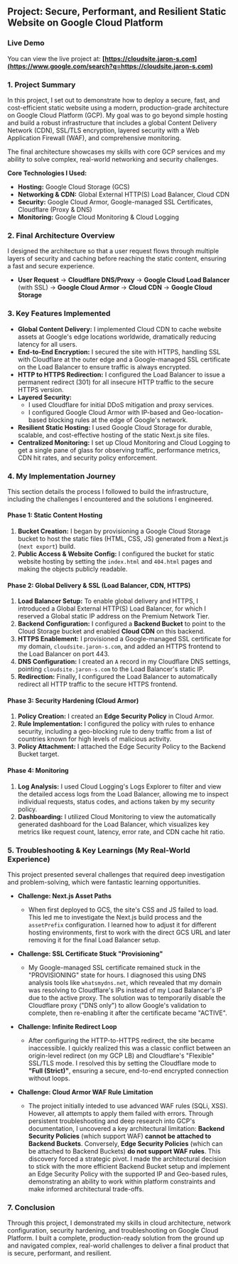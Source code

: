 ## Project: Secure, Performant, and Resilient Static Website on Google Cloud Platform

### Live Demo

You can view the live project at: **[https://cloudsite.jaron-s.com](https://www.google.com/search?q=https://cloudsite.jaron-s.com)**

### 1\. Project Summary

In this project, I set out to demonstrate how to deploy a secure, fast, and cost-efficient static website using a modern, production-grade architecture on Google Cloud Platform (GCP). My goal was to go beyond simple hosting and build a robust infrastructure that includes a global Content Delivery Network (CDN), SSL/TLS encryption, layered security with a Web Application Firewall (WAF), and comprehensive monitoring.

The final architecture showcases my skills with core GCP services and my ability to solve complex, real-world networking and security challenges.

**Core Technologies I Used:**

  * **Hosting:** Google Cloud Storage (GCS)
  * **Networking & CDN:** Global External HTTP(S) Load Balancer, Cloud CDN
  * **Security:** Google Cloud Armor, Google-managed SSL Certificates, Cloudflare (Proxy & DNS)
  * **Monitoring:** Google Cloud Monitoring & Cloud Logging

### 2\. Final Architecture Overview

I designed the architecture so that a user request flows through multiple layers of security and caching before reaching the static content, ensuring a fast and secure experience.

  * **User Request** -\> **Cloudflare DNS/Proxy** -\> **Google Cloud Load Balancer** (with SSL) -\> **Google Cloud Armor** -\> **Cloud CDN** -\> **Google Cloud Storage**

### 3\. Key Features Implemented

  * **Global Content Delivery:** I implemented Cloud CDN to cache website assets at Google's edge locations worldwide, dramatically reducing latency for all users.
  * **End-to-End Encryption:** I secured the site with HTTPS, handling SSL with Cloudflare at the outer edge and a Google-managed SSL certificate on the Load Balancer to ensure traffic is always encrypted.
  * **HTTP to HTTPS Redirection:** I configured the Load Balancer to issue a permanent redirect (301) for all insecure HTTP traffic to the secure HTTPS version.
  * **Layered Security:**
      * I used Cloudflare for initial DDoS mitigation and proxy services.
      * I configured Google Cloud Armor with IP-based and Geo-location-based blocking rules at the edge of Google's network.
  * **Resilient Static Hosting:** I used Google Cloud Storage for durable, scalable, and cost-effective hosting of the static Next.js site files.
  * **Centralized Monitoring:** I set up Cloud Monitoring and Cloud Logging to get a single pane of glass for observing traffic, performance metrics, CDN hit rates, and security policy enforcement.

### 4\. My Implementation Journey

This section details the process I followed to build the infrastructure, including the challenges I encountered and the solutions I engineered.

#### Phase 1: Static Content Hosting

1.  **Bucket Creation:** I began by provisioning a Google Cloud Storage bucket to host the static files (HTML, CSS, JS) generated from a Next.js (`next export`) build.
2.  **Public Access & Website Config:** I configured the bucket for static website hosting by setting the `index.html` and `404.html` pages and making the objects publicly readable.

#### Phase 2: Global Delivery & SSL (Load Balancer, CDN, HTTPS)

1.  **Load Balancer Setup:** To enable global delivery and HTTPS, I introduced a Global External HTTP(S) Load Balancer, for which I reserved a Global static IP address on the Premium Network Tier.
2.  **Backend Configuration:** I configured a **Backend Bucket** to point to the Cloud Storage bucket and enabled **Cloud CDN** on this backend.
3.  **HTTPS Enablement:** I provisioned a Google-managed SSL certificate for my domain, `cloudsite.jaron-s.com`, and added an HTTPS frontend to the Load Balancer on port 443.
4.  **DNS Configuration:** I created an `A` record in my Cloudflare DNS settings, pointing `cloudsite.jaron-s.com` to the Load Balancer's static IP.
5.  **Redirection:** Finally, I configured the Load Balancer to automatically redirect all HTTP traffic to the secure HTTPS frontend.

#### Phase 3: Security Hardening (Cloud Armor)

1.  **Policy Creation:** I created an **Edge Security Policy** in Cloud Armor.
2.  **Rule Implementation:** I configured the policy with rules to enhance security, including a geo-blocking rule to deny traffic from a list of countries known for high levels of malicious activity.
3.  **Policy Attachment:** I attached the Edge Security Policy to the Backend Bucket target.

#### Phase 4: Monitoring

1.  **Log Analysis:** I used Cloud Logging's Logs Explorer to filter and view the detailed access logs from the Load Balancer, allowing me to inspect individual requests, status codes, and actions taken by my security policy.
2.  **Dashboarding:** I utilized Cloud Monitoring to view the automatically generated dashboard for the Load Balancer, which visualizes key metrics like request count, latency, error rate, and CDN cache hit ratio.

### 5\. Troubleshooting & Key Learnings (My Real-World Experience)

This project presented several challenges that required deep investigation and problem-solving, which were fantastic learning opportunities.

  * **Challenge: Next.js Asset Paths**

      * When first deployed to GCS, the site's CSS and JS failed to load. This led me to investigate the Next.js build process and the `assetPrefix` configuration. I learned how to adjust it for different hosting environments, first to work with the direct GCS URL and later removing it for the final Load Balancer setup.

  * **Challenge: SSL Certificate Stuck "Provisioning"**

      * My Google-managed SSL certificate remained stuck in the "PROVISIONING" state for hours. I diagnosed this using DNS analysis tools like `whatsmydns.net`, which revealed that my domain was resolving to Cloudflare's IPs instead of my Load Balancer's IP due to the active proxy. The solution was to temporarily disable the Cloudflare proxy ("DNS only") to allow Google's validation to complete, then re-enabling it after the certificate became "ACTIVE".

  * **Challenge: Infinite Redirect Loop**

      * After configuring the HTTP-to-HTTPS redirect, the site became inaccessible. I quickly realized this was a classic conflict between an origin-level redirect (on my GCP LB) and Cloudflare's "Flexible" SSL/TLS mode. I resolved this by setting the Cloudflare mode to **"Full (Strict)"**, ensuring a secure, end-to-end encrypted connection without loops.

  * **Challenge: Cloud Armor WAF Rule Limitation**

      * The project initially inteded to use advanced WAF rules (SQLi, XSS). However, all attempts to apply them failed with errors. Through persistent troubleshooting and deep research into GCP's documentation, I uncovered a key architectural limitation: **Backend Security Policies** (which support WAF) **cannot be attached to Backend Buckets**. Conversely, **Edge Security Policies** (which can be attached to Backend Buckets) **do not support WAF rules**. This discovery forced a strategic pivot. I made the architectural decision to stick with the more efficient Backend Bucket setup and implement an Edge Security Policy with the supported IP and Geo-based rules, demonstrating an ability to work within platform constraints and make informed architectural trade-offs.

### 7\. Conclusion

Through this project, I demonstrated my skills in cloud architecture, network configuration, security hardening, and troubleshooting on Google Cloud Platform. I built a complete, production-ready solution from the ground up and navigated complex, real-world challenges to deliver a final product that is secure, performant, and resilient.
